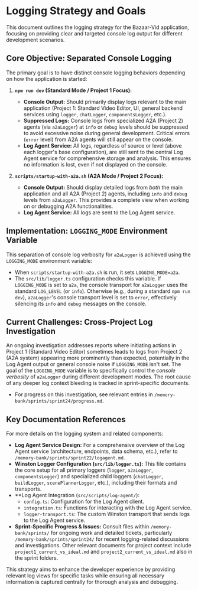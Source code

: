 # Logging Strategy and Goals

This document outlines the logging strategy for the Bazaar-Vid application, focusing on providing clear and targeted console log output for different development scenarios.

## Core Objective: Separated Console Logging

The primary goal is to have distinct console logging behaviors depending on how the application is started:

1.  **`npm run dev` (Standard Mode / Project 1 Focus):**
    *   **Console Output:** Should primarily display logs relevant to the main application (Project 1: Standard Video Editor, UI, general backend services using `logger`, `chatLogger`, `componentsLogger`, etc.).
    *   **Suppressed Logs:** Console logs from specialized A2A (Project 2) agents (via `a2aLogger`) at `info` or `debug` levels should be suppressed to avoid excessive noise during general development. Critical errors (`error` level) from A2A agents will still appear on the console.
    *   **Log Agent Service:** All logs, regardless of source or level (above each logger's base configuration), are still sent to the central Log Agent service for comprehensive storage and analysis. This ensures no information is lost, even if not displayed on the console.

2.  **`scripts/startup-with-a2a.sh` (A2A Mode / Project 2 Focus):**
    *   **Console Output:** Should display detailed logs from *both* the main application and all A2A (Project 2) agents, including `info` and `debug` levels from `a2aLogger`. This provides a complete view when working on or debugging A2A functionalities.
    *   **Log Agent Service:** All logs are sent to the Log Agent service.

## Implementation: `LOGGING_MODE` Environment Variable

This separation of console log verbosity for `a2aLogger` is achieved using the `LOGGING_MODE` environment variable:
- When `scripts/startup-with-a2a.sh` is run, it sets `LOGGING_MODE=a2a`.
- The `src/lib/logger.ts` configuration checks this variable. If `LOGGING_MODE` is set to `a2a`, the console transport for `a2aLogger` uses the standard `LOG_LEVEL` (or `info`). Otherwise (e.g., during a standard `npm run dev`), `a2aLogger`'s console transport level is set to `error`, effectively silencing its `info` and `debug` messages on the console.

## Current Challenges: Cross-Project Log Investigation

An ongoing investigation addresses reports where initiating actions in Project 1 (Standard Video Editor) sometimes leads to logs from Project 2 (A2A system) appearing more prominently than expected, potentially in the Log Agent output or general console noise if `LOGGING_MODE` isn't set. The goal of the `LOGGING_MODE` variable is to specifically control the *console verbosity* of `a2aLogger` during different development modes. The root cause of any deeper log context bleeding is tracked in sprint-specific documents.
- For progress on this investigation, see relevant entries in `/memory-bank/sprints/sprint24/progress.md`.

## Key Documentation References

For more details on the logging system and related components:

- **Log Agent Service Design:** For a comprehensive overview of the Log Agent service (architecture, endpoints, data schema, etc.), refer to `/memory-bank/sprints/sprint22/logagent.md`.
- **Winston Logger Configuration (`src/lib/logger.ts`):** This file contains the core setup for all primary loggers (`logger`, `a2aLogger`, `componentsLogger`) and specialized child loggers (`chatLogger`, `buildLogger`, `scenePlannerLogger`, etc.), including their formats and transports.
- **Log Agent Integration (`src/scripts/log-agent/`):
    - `config.ts`: Configuration for the Log Agent client.
    - `integration.ts`: Functions for interacting with the Log Agent service.
    - `logger-transport.ts`: The custom Winston transport that sends logs to the Log Agent service.
- **Sprint-Specific Progress & Issues:** Consult files within `/memory-bank/sprints/` for ongoing work and detailed tickets, particularly `/memory-bank/sprints/sprint24/` for recent logging-related discussions and investigations. Other relevant documents for project context include `project1_current_vs_ideal.md` and `project2_current_vs_ideal.md` also in the sprint folders.

This strategy aims to enhance the developer experience by providing relevant log views for specific tasks while ensuring all necessary information is captured centrally for thorough analysis and debugging.
